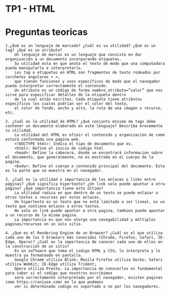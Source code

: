 # TP1 - HTML
	
	
# Preguntas teoricas
	
	1.¿Qué es un lenguaje de marcado? ¿Cuál es su utilidad? ¿Qué es un tag? ¿Qué es un atributo? 
		Un lenguaje de marcas es un lenguaje que consiste en dar organización a un documento incorporando etiquetas. 
		Su utilidad esta en que anota el texto de modo que una computadora pueda manipularlo e interpretarlo. 
		Los tag o etiquetas en HTML son fragmentos de texto rodeados por corchetes angulares < >,
		que tienen funciones y usos específicos de modo que el navegador pueda interpretar correctamente el contenido.
		Un atributo es un código de forma nombre_atributo=”valor” que nos sirve para especificar detalles de la etiqueta dentro
		de la cual están escritos. Cada etiqueta tiene atributos específicos los cuales podrían ser el color del texto,
		el color de fondo, ancho y alto, la ruta de una imagen o recurso, etc.

	2. ¿Cuál es la utilidad de HTML? ¿Qué conjunto mínimo de tags debe contener un documento elaborado en este lenguaje? Describa brevemente su utilidad.
		La utilidad del HTML es efinir el contenido y organización de como estará conformada una pagina web.
		<!DOCTYPE html>: Indica el tipo de documento que es.
		<html>: Define el inicio de codigo html
		<head>: Define la cabecera, donde se encontrará informacion sobre el documento, que generalmente, no es mostrada en el cuerpo de la pagina.
		<body>: Define el cuerpo o contenido principal del documento. Esta es la parte que se muestra en el navegador.

	3. ¿Cuál es la utilidad e importancia de los enlaces o links entre páginas? ¿Qué significa hipertexto? ¿Un link solo puede apuntar a otra página? ¿Qué importancia tiene esto último?
		La utilidad radica en que dentro de un texto se puede enlazar a otros textos o recursos por estos enlaces.
		Un hipertexto es un texto que no está limitado a ser lineal, es un texto que contiene enlaces a otros textos.
		No solo un link puede apuntar a otra pagina, tambien puede apuntar a un recurso de la misma pagina.
		La importancia es que nos otorga una navegabilidad y múltiples paginas/recursos en un solo sitio.

	4. ¿Qué es el Rendering Engine de un Browser? ¿Cuál es el que utiliza cada uno de los 5 browsers más conocidos (Chrome, Firefox, Safari, IE-Edge, Opera)? ¿Cuál es la importancia de conocer cada uno de ellos en la construcción de un sitio?
		Es un software que toma el codigo HTML y CSS; lo interpreta y lo muestra ya formateado en pantalla.
		Google Chrome utiliza Blink; Mozila Firefox utiliza Gecko; Safari utiliza WebKit; IE-Edge utiliza Trident;
		Opera utiliza Presto. La importancia de conocerlos es fundamental para saber si el codigo que nosotros escribimos
		será correctamente interpretado por el navegador, existen paginas como https://caniuse.com/ en la que podemos
		ver si determinado codigo es soportado o no por los navegadores.
